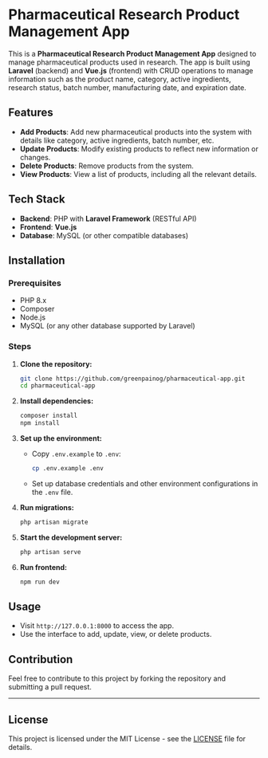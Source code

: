 # Pharmaceutical Research Product Management App

This is a **Pharmaceutical Research Product Management App** designed to manage pharmaceutical products used in research. The app is built using **Laravel** (backend) and **Vue.js** (frontend) with CRUD operations to manage information such as the product name, category, active ingredients, research status, batch number, manufacturing date, and expiration date.

## Features

- **Add Products**: Add new pharmaceutical products into the system with details like category, active ingredients, batch number, etc.
- **Update Products**: Modify existing products to reflect new information or changes.
- **Delete Products**: Remove products from the system.
- **View Products**: View a list of products, including all the relevant details.
  
## Tech Stack

- **Backend**: PHP with **Laravel Framework** (RESTful API)
- **Frontend**: **Vue.js**
- **Database**: MySQL (or other compatible databases)

## Installation

### Prerequisites

- PHP 8.x
- Composer
- Node.js
- MySQL (or any other database supported by Laravel)

### Steps

1. **Clone the repository:**
    ```bash
    git clone https://github.com/greenpainog/pharmaceutical-app.git
    cd pharmaceutical-app
    ```

2. **Install dependencies:**
    ```bash
    composer install
    npm install
    ```

3. **Set up the environment:**
    - Copy `.env.example` to `.env`:
      ```bash
      cp .env.example .env
      ```
    - Set up database credentials and other environment configurations in the `.env` file.

4. **Run migrations:**
    ```bash
    php artisan migrate
    ```

5. **Start the development server:**
    ```bash
    php artisan serve
    ```

6. **Run frontend:**
    ```bash
    npm run dev
    ```

## Usage

- Visit `http://127.0.0.1:8000` to access the app.
- Use the interface to add, update, view, or delete products.
  
## Contribution

Feel free to contribute to this project by forking the repository and submitting a pull request.

---

## License

This project is licensed under the MIT License - see the [LICENSE](LICENSE) file for details.
